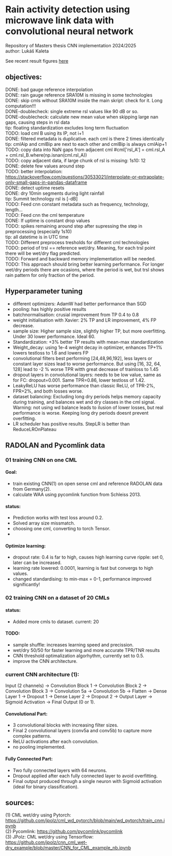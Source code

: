 # Rain activity detection using microwave link data with convolutional neural network

Repository of Masters thesis CNN implementation 2024/2025  
author: Lukáš Kaleta  

See recent result figures [here](https://drive.google.com/drive/folders/11z7vx3xHwLl-xq6UOi-dIngluj5o-5Ou?usp=sharing)  

## objectives:

DONE: bad gauge reference interpolation  
DONE: rain gauge reference SRA10M is missing in some technologies  
DONE: skip cmls without SRA10M inside the main skript: check for it. Long computation!!!  
DONE-doublecheck: single extreme rsl values like 90 dB or so.  
DONE-doublecheck: calculate new mean value when skipping large nan gaps, causing steps in rsl data  
tip: floating standardization excludes long term fluctuation  
TODO: load cml B using its IP, not i+1  
DONE: filtered metadata is duplicative. each cml is there 2 times identically  
tip: cmlAip and cmlBip are next to each other and cmlBip is always cmlAip+1  
TODO: copy data into NaN gaps from adjacent cml #cml['rsl_A'] = cml.rsl_A + cml.rsl_B.where(np.isnan(cml.rsl_A))  
TODO: copy adjacent data, if large chunk of rsl is missing: 1s10: 12  
DONE: delete few values around step  
TODO: better interpolation: https://stackoverflow.com/questions/30533021/interpolate-or-extrapolate-only-small-gaps-in-pandas-dataframe  
DONE: detect uptime resets  
DONE: dry 10min segments during light rainfall  
tip: Summit technology rsl is [-dB]  
TODO: Feed cnn constant metadata such as frequency, technology, length...  
TODO: Feed cnn the cml temperature  
DONE: If uptime is constant drop values  
TODO: spikes remaining around step after supressing the step in preprocessing (especially 1s10)  
tip: all datetime is in UTC time  
TODO: Different preprocess tresholds for different cml technologies  
TODO: period of trsl == reference wet/dry. Meaning, for each trsl point there will be wet/dry flag predicted.  
TODO: Forward and backward memory implementation will be needed.  
TODO: This approach should bring better learning performance. For longer wet/dry periods there are ocasions, where the period is wet, but trsl shows rain pattern for only fraction of the period.  


## Hyperparameter tuning  
- different optimizers: AdamW had better performance than SGD  
- pooling: has highly positive results  
- batchnormalisation: crusial improvement from TP 0.4 to 0.8  
- weight initialisation with Xavier: 2% TP and LR improvement, 4% FP decrease.  
- sample size: Higher sample size, slightly higher TP, but more overfitting. Under 30 lower performance. Ideal 60.  
- Standardization: +3% better TP results with mean-max standardization  
- Weight_decay: using 1e-4 weight decay in optimizer, enhances TP+1% lowers testloss to 1.6 and lowers FP  
- convolutional filters best performing [24,48,96,192], less layers or constant layer sizes lead to worse performance. But using [16, 32, 64, 128] lead to -2 % worse TPR witth great decrease of trainloss to 1.45   
- dropout layers in convolutional layers: needs to be low value, same as for FC: dropout=0.001. Same TPR=0.86, lower testloss of 1.42.  
- LeakyReLU has worse performance than classic ReLU, of TPR-2%, FPR+2%, and both losses worse.  
- dataset balancing: Excluding long dry periods helps memory capacity during training, and balances wet and dry classes in the cml signal. Warning: not using wd balance leads to ilusion of lower losses, but real performance is worse. Keeping long dry periods doesnt prevent overfitting.  
- LR scheduler has positive results. StepLR is better than ReduceLROnPlateau  

## RADOLAN and Pycomlink data 

### 01 training CNN on one CML
#### Goal:
- train existing CNN(1) on open sense cml and reference RADOLAN data from Germany(2). 
- calculate WAA using pycomlink function from Schleiss 2013. 

#### status:   
- Prediction works with test loss around 0.2.  
- Solved array size missmatch.  
- choosing one cml, converting to torch Tensor.   
- 

#### Optimize learning:   
- dropout rate: 0.4 is far to high, causes high learning curve ripple: set 0, later can be increased.  
- learning rate lowered: 0.0001, learning is fast but convergs to high values.  
- changed standardising: to min-max = 0-1, performance improved significantly!


### 02 training CNN on a dataset of 20 CMLs

#### status:
- Added more cmls to dataset. current: 20   

#### TODO:
- sample shuffle: increases learning speed and precission.  
- wet/dry 50/50 for faster learning and more accurate TPR/TNR results  
- CNN threshold optimalization algorhythm, currently set to 0.5.
- improve the CNN architecture.
 
### current CNN architecture (1):
Input (2 channels) → Convolution Block 1 → Convolution Block 2 → Convolution Block 3 → Convolution 5a → Convolution 5b → Flatten → Dense Layer 1 → Dropout 1 → Dense Layer 2 → Dropout 2 → Output Layer → Sigmoid Activation → Final Output (0 or 1).  

#### Convolutional Part:
- 3 convolutional blocks with increasing filter sizes.  
- Final 2 convolutional layers (conv5a and conv5b) to capture more complex patterns.  
- ReLU activations after each convolution.  
- no pooling implemented.  

#### Fully Connected Part:
- Two fully connected layers with 64 neurons.  
- Dropout applied after each fully connected layer to avoid overfitting.  
- Final output produced through a single neuron with Sigmoid activation (ideal for binary classification).  

## sources:  
(1) CML wet/dry using Pytorch: https://github.com/jpolz/cml_wd_pytorch/blob/main/wd_pytorch/train_cnn.ipynb  
(2) Pycomlink: https://github.com/pycomlink/pycomlink  
(3) JPolz: CML wet/dry using Tensorflow: https://github.com/jpolz/cnn_cml_wet-dry_example/blob/master/CNN_for_CML_example_nb.ipynb  
